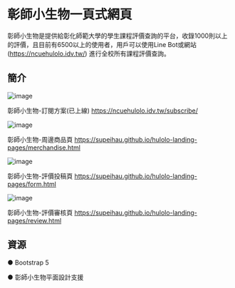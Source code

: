 # 彰師小生物一頁式網頁

彰師小生物是提供給彰化師範大學的學生課程評價查詢的平台，收錄1000則以上的評價，且目前有6500以上的使用者，用戶可以使用Line Bot或網站(https://ncuehulolo.idv.tw/)
進行全校所有課程評價查詢。

## 簡介

![image](https://user-images.githubusercontent.com/98528149/205682757-4cd4c8a6-9a4f-42b8-854d-affd92d3cb79.png)

彰師小生物-訂閱方案(已上線)
https://ncuehulolo.idv.tw/subscribe/


![image](https://user-images.githubusercontent.com/98528149/205684361-e2914cd6-4d1c-4c41-80ed-387cfd654868.png)

彰師小生物-周邊商品頁
https://supeihau.github.io/hulolo-landing-pages/merchandise.html

![image](https://user-images.githubusercontent.com/98528149/205683176-3688db6b-f174-44b8-addc-6b532d6db072.png)

彰師小生物-評價投稿頁
https://supeihau.github.io/hulolo-landing-pages/form.html

![image](https://user-images.githubusercontent.com/98528149/205683390-758ae50e-b757-4f8d-ae06-2c4ebe161694.png)

彰師小生物-評價審核頁
https://supeihau.github.io/hulolo-landing-pages/review.html


## 資源
● Bootstrap 5

● 彰師小生物平面設計支援

